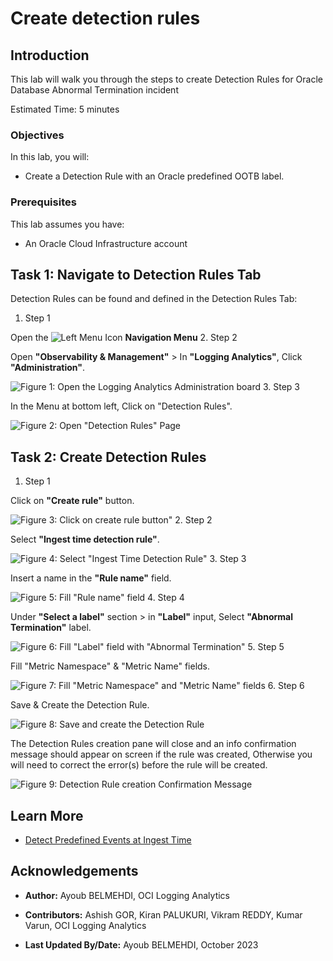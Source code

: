 # Create detection rules

## Introduction

This lab will walk you through the steps to create Detection Rules for Oracle Database Abnormal Termination incident

Estimated Time: 5 minutes

### Objectives

In this lab, you will:

* Create a Detection Rule with an Oracle predefined OOTB label.

### Prerequisites

This lab assumes you have:

* An Oracle Cloud Infrastructure account

## Task 1: Navigate to Detection Rules Tab

Detection Rules can be found and defined in the Detection Rules Tab:

1. Step 1

  Open the ![Left Menu Icon](images/menu-icon.png) **Navigation Menu**
2. Step 2

  Open **"Observability & Management"** > In **"Logging Analytics"**, Click **"Administration"**.

  ![Figure 1: Open the Logging Analytics Administration board ](images/open-the-logging-analytics-administration-board.png)
3. Step 3

  In the Menu at bottom left, Click on "Detection Rules".

  ![Figure 2: Open "Detection Rules" Page](images/open-detection-rules-page.png)

## Task 2: Create Detection Rules

1. Step 1

  Click on **"Create rule"** button.

  ![Figure 3: Click on create rule button"](images/click-on-create-rule-button.png)
2. Step 2

  Select **"Ingest time detection rule"**.

  ![Figure 4: Select "Ingest Time Detection Rule"](images/select-ingest-time-detection-rule.png)
3. Step 3

  Insert a name in the **"Rule name"** field.

  ![Figure 5: Fill "Rule name" field](images/fill-rule-name-field.png)
4. Step 4

  Under **"Select a label"** section > in **"Label"** input, Select **"Abnormal Termination"** label.

  ![Figure 6: Fill "Label" field with "Abnormal Termination"](images/fill-label-field.png)
5. Step 5

  Fill "Metric Namespace" & "Metric Name" fields.

  ![Figure 7: Fill "Metric Namespace" and "Metric Name" fields](images/fill-metric-namespace-and-metric-name-fields.png)
6. Step 6

  Save & Create the Detection Rule.

  ![Figure 8: Save and create the Detection Rule](images/save-and-create-the-detection-rule.png)

The Detection Rules creation pane will close and an info confirmation message should appear on screen if the rule was created, Otherwise you will need to correct the error(s) before the rule will be created.

![Figure 9: Detection Rule creation Confirmation Message](images/detection-rule-creation-confirmation-message.png)

## Learn More

* [Detect Predefined Events at Ingest Time](https://docs.oracle.com/en-us/iaas/logging-analytics/doc/detect-predefined-events-ingest-time.html#GUID-D28CF994-288F-48C3-8CE5-28CE29C3482C)

## Acknowledgements

* **Author:** Ayoub BELMEHDI, OCI Logging Analytics

* **Contributors:** Ashish GOR, Kiran PALUKURI, Vikram REDDY, Kumar Varun, OCI Logging Analytics

* **Last Updated By/Date:** Ayoub BELMEHDI, October 2023
